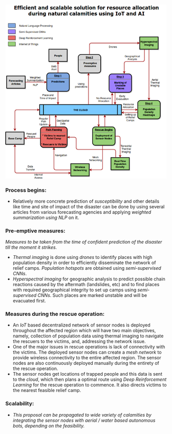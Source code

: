 

![alt text](ai-iot-flowchart.png)

### Process begins:

* Relatively more concrete prediction of *susceptibility* and other details like time and site of impact of the disaster can be done by using several articles from various forecasting agencies and applying *weighted summarization using NLP* on it. 

### Pre-emptive measures: 
*Measures to be taken from the time of confident prediction of the disaster till the moment it strikes.*

* *Thermal imaging* is done using *drones* to identify places with high population density in order to efficiently disseminate the network of relief camps. *Population hotspots* are obtained using *semi-supervised CNNs*.
* *Hyperspectral imaging* for geographic analysis to predict possible chain reactions caused by the aftermath (landslides, etc) and to find places with required geographical integrity to set up camps using *semi-supervised CNNs*. Such places are marked unstable and will be evacuated first.

### Measures during the rescue operation:

* An *IoT* based decentralized network of sensor nodes is deployed throughout the affected region which will have two main objectives, namely, collection of population data using thermal imaging to navigate the rescuers to the victims, and, addressing the network issue. 
* One of the major issues in rescue operations is lack of connectivity with the victims. The deployed sensor nodes can create a *mesh network* to provide wireless connectivity to the entire affected region. The sensor nodes are also continuously deployed manually during the entirety of the rescue operation. 
* The sensor nodes get locations of trapped people and this data is sent to the *cloud*, which then plans a optimal route using *Deep Reinforcement Learning* for the rescue operation to commence. It also directs victims to the nearest feasible relief camp.

### Scalability:

* *This proposal can be propagated to wide variety of calamities by integrating the sensor nodes with aerial / water based autonomous bots, depending on the feasibility.*

